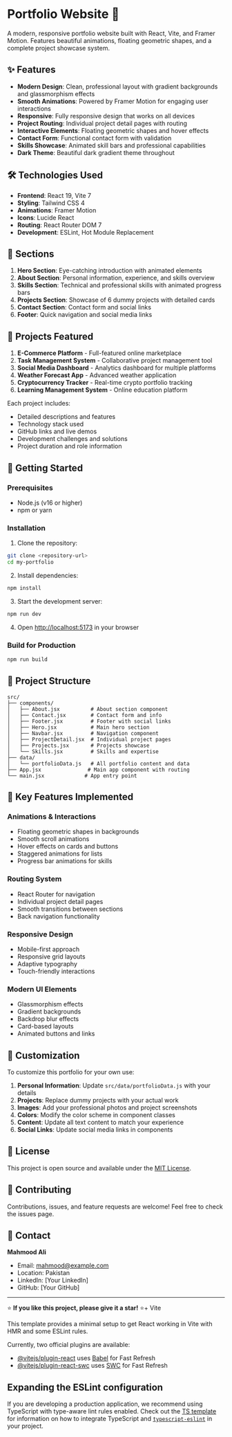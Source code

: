 # Portfolio Website 🚀

A modern, responsive portfolio website built with React, Vite, and Framer Motion. Features beautiful animations, floating geometric shapes, and a complete project showcase system.

## ✨ Features

- **Modern Design**: Clean, professional layout with gradient backgrounds and glassmorphism effects
- **Smooth Animations**: Powered by Framer Motion for engaging user interactions
- **Responsive**: Fully responsive design that works on all devices
- **Project Routing**: Individual project detail pages with routing
- **Interactive Elements**: Floating geometric shapes and hover effects
- **Contact Form**: Functional contact form with validation
- **Skills Showcase**: Animated skill bars and professional capabilities
- **Dark Theme**: Beautiful dark gradient theme throughout

## 🛠️ Technologies Used

- **Frontend**: React 19, Vite 7
- **Styling**: Tailwind CSS 4
- **Animations**: Framer Motion
- **Icons**: Lucide React
- **Routing**: React Router DOM 7
- **Development**: ESLint, Hot Module Replacement

## 📱 Sections

1. **Hero Section**: Eye-catching introduction with animated elements
2. **About Section**: Personal information, experience, and skills overview
3. **Skills Section**: Technical and professional skills with animated progress bars
4. **Projects Section**: Showcase of 6 dummy projects with detailed cards
5. **Contact Section**: Contact form and social links
6. **Footer**: Quick navigation and social media links

## 🎨 Projects Featured

1. **E-Commerce Platform** - Full-featured online marketplace
2. **Task Management System** - Collaborative project management tool
3. **Social Media Dashboard** - Analytics dashboard for multiple platforms
4. **Weather Forecast App** - Advanced weather application
5. **Cryptocurrency Tracker** - Real-time crypto portfolio tracking
6. **Learning Management System** - Online education platform

Each project includes:
- Detailed descriptions and features
- Technology stack used
- GitHub links and live demos
- Development challenges and solutions
- Project duration and role information

## 🚀 Getting Started

### Prerequisites
- Node.js (v16 or higher)
- npm or yarn

### Installation

1. Clone the repository:
```bash
git clone <repository-url>
cd my-portfolio
```

2. Install dependencies:
```bash
npm install
```

3. Start the development server:
```bash
npm run dev
```

4. Open [http://localhost:5173](http://localhost:5173) in your browser

### Build for Production

```bash
npm run build
```

## 📁 Project Structure

```
src/
├── components/
│   ├── About.jsx          # About section component
│   ├── Contact.jsx        # Contact form and info
│   ├── Footer.jsx         # Footer with social links
│   ├── Hero.jsx           # Main hero section
│   ├── Navbar.jsx         # Navigation component
│   ├── ProjectDetail.jsx  # Individual project pages
│   ├── Projects.jsx       # Projects showcase
│   └── Skills.jsx         # Skills and expertise
├── data/
│   └── portfolioData.js   # All portfolio content and data
├── App.jsx               # Main app component with routing
└── main.jsx             # App entry point
```

## 🎯 Key Features Implemented

### Animations & Interactions
- Floating geometric shapes in backgrounds
- Smooth scroll animations
- Hover effects on cards and buttons
- Staggered animations for lists
- Progress bar animations for skills

### Routing System
- React Router for navigation
- Individual project detail pages
- Smooth transitions between sections
- Back navigation functionality

### Responsive Design
- Mobile-first approach
- Responsive grid layouts
- Adaptive typography
- Touch-friendly interactions

### Modern UI Elements
- Glassmorphism effects
- Gradient backgrounds
- Backdrop blur effects
- Card-based layouts
- Animated buttons and links

## 🔧 Customization

To customize this portfolio for your own use:

1. **Personal Information**: Update `src/data/portfolioData.js` with your details
2. **Projects**: Replace dummy projects with your actual work
3. **Images**: Add your professional photos and project screenshots
4. **Colors**: Modify the color scheme in component classes
5. **Content**: Update all text content to match your experience
6. **Social Links**: Update social media links in components

## 📄 License

This project is open source and available under the [MIT License](LICENSE).

## 🤝 Contributing

Contributions, issues, and feature requests are welcome! Feel free to check the issues page.

## 📧 Contact

**Mahmood Ali**
- Email: mahmood@example.com
- Location: Pakistan
- LinkedIn: [Your LinkedIn]
- GitHub: [Your GitHub]

---

⭐ **If you like this project, please give it a star!** ⭐+ Vite

This template provides a minimal setup to get React working in Vite with HMR and some ESLint rules.

Currently, two official plugins are available:

- [@vitejs/plugin-react](https://github.com/vitejs/vite-plugin-react/blob/main/packages/plugin-react) uses [Babel](https://babeljs.io/) for Fast Refresh
- [@vitejs/plugin-react-swc](https://github.com/vitejs/vite-plugin-react/blob/main/packages/plugin-react-swc) uses [SWC](https://swc.rs/) for Fast Refresh

## Expanding the ESLint configuration

If you are developing a production application, we recommend using TypeScript with type-aware lint rules enabled. Check out the [TS template](https://github.com/vitejs/vite/tree/main/packages/create-vite/template-react-ts) for information on how to integrate TypeScript and [`typescript-eslint`](https://typescript-eslint.io) in your project.
